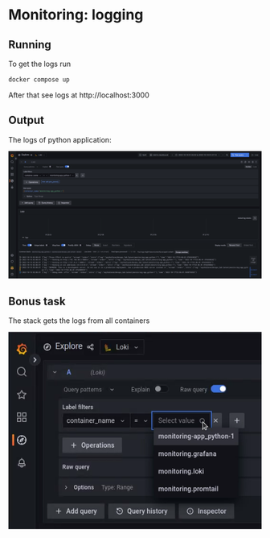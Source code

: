 # Monitoring: logging

## Running

To get the logs run

```bash
docker compose up
```

After that see logs at http://localhost:3000

## Output

The logs of python application:

![python logs](./screens/logs.png)

## Bonus task

The stack gets the logs from all containers

![all containers logs](./screens/bonus.png)
